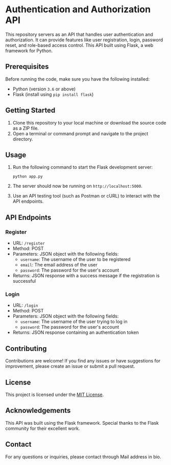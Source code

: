 # Authentication and Authorization API

This repository servers as an API that handles user authentication and authorization. It can provide features like user registration, login, password reset, and role-based access control. This API built using Flask, a web framework for Python.

## Prerequisites

Before running the code, make sure you have the following installed:

- Python (version `3.6` or above)
- Flask (install using `pip install flask`)

## Getting Started

1. Clone this repository to your local machine or download the source code as a ZIP file.
2. Open a terminal or command prompt and navigate to the project directory.

## Usage

1. Run the following command to start the Flask development server:

   ```shell
   python app.py
   ```

2. The server should now be running on `http://localhost:5000`.
3. Use an API testing tool (such as Postman or cURL) to interact with the API endpoints.

## API Endpoints

### Register

- URL: `/register`
- Method: POST
- Parameters: JSON object with the following fields:
  - `username`: The username of the user to be registered
  - `email`: The email address of the user
  - `password`: The password for the user's account
- Returns: JSON response with a success message if the registration is successful

### Login

- URL: `/login`
- Method: POST
- Parameters: JSON object with the following fields:
  - `username`: The username of the user trying to log in
  - `password`: The password for the user's account
- Returns: JSON response containing an authentication token

## Contributing

Contributions are welcome! If you find any issues or have suggestions for improvement, please create an issue or submit a pull request.

## License

This project is licensed under the [MIT License](LICENSE).

## Acknowledgements

This API was built using the Flask framework. Special thanks to the Flask community for their excellent work.

## Contact

For any questions or inquiries, please contact through Mail address in bio.
